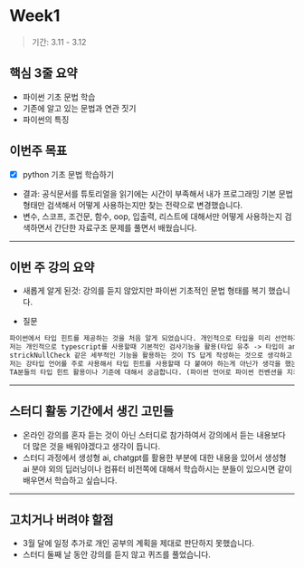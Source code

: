 # Week1

> 기간: 3.11 - 3.12

## 핵심 3줄 요약

- 파이썬 기초 문법 학습
- 기존에 알고 있는 문법과 연관 짓기
- 파이썬의 특징

## 이번주 목표

- [x] python 기초 문법 학습하기

- 결과: 공식문서를 튜토리얼을 읽기에는 시간이 부족해서 내가 프로그래밍 기본 문법 형태만 검색해서 어떻게 사용하는지만 찾는 전략으로 변경했습니다.
- 변수, 스코프, 조건문, 함수, oop, 입출력, 리스트에 대해서만 어떻게 사용하는지 검색하면서 간단한 자료구조 문제를 풀면서 배웠습니다.

---

## 이번 주 강의 요약

- 새롭게 알게 된것: 강의를 듣지 않았지만 파이썬 기초적인 문법 형태를 복기 했습니다.

- 질문
```md
파이썬에서 타입 힌트를 제공하는 것을 처음 알게 되었습니다. 개인적으로 타입을 미리 선언하지 않는 언어 중 익숙한 것이 js입니다. 
저는 개인적으로 typescript를 사용할때 기본적인 검사기능을 활용(타입 유추 -> 타입이 any면 기본 검사가 비활성화 되기 때문)하여 최대한 코드를 수정하고 필요하면
strickNullCheck 같은 세부적인 기능을 활용하는 것이 TS 답게 작성하는 것으로 생각하고 있습니다.
저는 강타입 언어를 주로 사용해서 타입 힌트를 사용할때 다 붙여야 하는게 아닌가 생각을 했는데 파이썬은 동적 타이핑 언어여서 파이썬 다운 코드를 작성하려면
TA분들의 타입 힌트 활용이나 기준에 대해서 궁금합니다. (파이썬 언어로 파이썬 컨벤션을 지키는 코드를 짜고 싶습니다.)
```

---

## 스터디 활동 기간에서 생긴 고민들

- 온라인 강의를 혼자 듣는 것이 아닌 스터디로 참가하여서 강의에서 듣는 내용보다 더 많은 것을 배워야겠다고 생각이 듭니다.
- 스터디 과정에서 생성형 ai, chatgpt를 활용한 부분에 대한 내용을 있어서 생성형 ai 분야 외의 딥러닝이나 컴퓨터 비전쪽에 대해서 학습하시는 분들이 있으시면 같이 배우면서 학습하고 싶습니다.

---

## 고치거나 버려야 할점

- 3월 달에 일정 추가로 개인 공부의 계획을 제대로 판단하지 못했습니다.
- 스터디 둘째 날 동안 강의를 듣지 않고 퀴즈를 풀었습니다.
